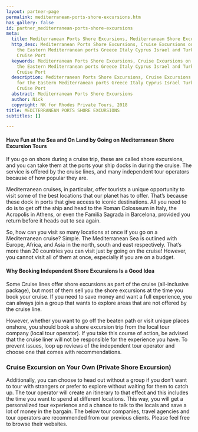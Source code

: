 ```yaml
---
layout: partner-page
permalink: mediterranean-ports-shore-excursions.htm
has_gallery: false
id: partner_mediterranean-ports-shore-excursions
meta:
  title: Mediterranean Ports Shore Excursions, Mediterranean Shore Excursions
  http_desc: Mediterranean Ports Shore Excursions, Cruise Excursions on Your Own for
    the Eastern Mediterranean ports Greece Italy Cyprus Israel and Turkey, Rhodes
    Cruise Port
  keywords: Mediterranean Ports Shore Excursions, Cruise Excursions on Your Own for
    the Eastern Mediterranean ports Greece Italy Cyprus Israel and Turkey, Rhodes
    Cruise Port
  description: Mediterranean Ports Shore Excursions, Cruise Excursions on Your Own
    for the Eastern Mediterranean ports Greece Italy Cyprus Israel Turkey, Rhodes
    Cruise Port
  abstract: Mediterranean Ports Shore Excursions
  author: Nick
  copyright: NK for Rhodes Private Tours, 2018
title: MEDITERRANEAN PORTS SHORE EXCURSIONS
subtitles: []

---
```

#### Have Fun at the Sea and On Land by Going on Mediterranean Shore Excursion Tours

If you go on shore during a cruise trip, these are called shore excursions, and you can take them at the ports your ship docks in during the cruise. The service is offered by the cruise lines, and many independent tour operators because of how popular they are.

Mediterranean cruises, in particular, offer tourists a unique opportunity to visit some of the best locations that our planet has to offer. That’s because these dock in ports that give access to iconic destinations. All you need to do is to get off the ship and head to the Roman Colosseum in Italy, the Acropolis in Athens, or even the Familia Sagrada in Barcelona, provided you return before it heads out to sea again.

So, how can you visit so many locations at once if you go on a Mediterranean cruise? Simple. The Mediterranean Sea is outlined with Europe, Africa, and Asia in the north, south and east respectively. That’s more than 20 countries you can visit just by going on the cruise! However, you cannot visit all of them at once, especially if you are on a budget.

#### Why Booking Independent Shore Excursions Is a Good Idea

Some Cruise lines offer shore excursions as part of the cruise (all-inclusive package), but most of them sell you the shore excursions at the time you book your cruise.  If you need to save money and want a full experience, you can always join a group that wants to explore areas that are not offered by the cruise line.

However, whether you want to go off the beaten path or visit unique places onshore, you should book a shore excursion trip from the local tour company (local tour operator).  If you take this course of action, be advised that the cruise liner will not be responsible for the experience you have. To prevent issues, loop up reviews of the independent tour operator and choose one that comes with recommendations.

### Cruise Excursion on Your Own (Private Shore Excursion)

Additionally, you can choose to head out without a group if you don’t want to tour with strangers or prefer to explore without waiting for them to catch up. The tour operator will create an itinerary to that effect and this includes the time you want to spend at different locations. This way, you will get a personalized tour experience and a chance to talk to the locals and save a lot of money in the bargain. The below tour companies, travel agencies and tour operators are recommended from our previous clients. Please feel free to browse their websites. 